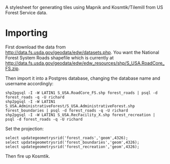 A stylesheet for generating tiles using Mapnik and Kosmtik/Tilemill from US Forest Service data.

Importing
=========

First download the data from http://data.fs.usda.gov/geodata/edw/datasets.php. You want the National Forest System Roads shapefile which is currently at http://data.fs.usda.gov/geodata/edw/edw_resources/shp/S_USA.RoadCore_FS.zip.

Then import it into a Postgres database, changing the database name and username accordingly:

    shp2pgsql -I -W LATIN1 S_USA.RoadCore_FS.shp forest_roads | psql -d forest_roads -q -U richard
    shp2pgsql -I -W LATIN1 S_USA.AdministrativeForest/S_USA.AdministrativeForest.shp forest_boundaries | psql -d forest_roads -q -U richard
    shp2pgsql -I -W LATIN1 S_USA.RecFacility_X.shp forest_recreation | psql -d forest_roads -q -U richard

Set the projection:
    
    select updategeometrysrid('forest_roads','geom',4326);
    select updategeometrysrid('forest_boundaries','geom',4326);
    select updategeometrysrid('forest_recreation','geom',4326);

Then fire up Kosmtik.
